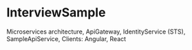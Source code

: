 # InterviewSample
Microservices architecture, ApiGateway, IdentityService (STS), SampleApiService, Clients: Angular, React

